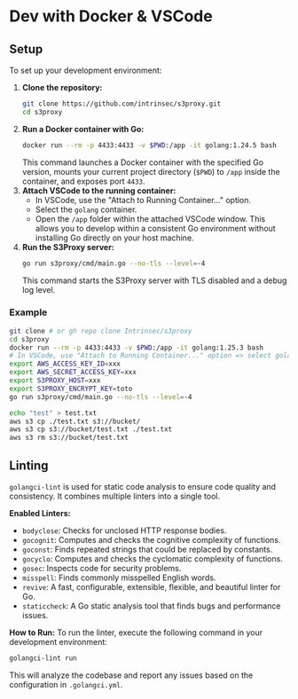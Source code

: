 # Dev with Docker & VSCode

## Setup

To set up your development environment:

1.  **Clone the repository:**
    ```bash
    git clone https://github.com/intrinsec/s3proxy.git
    cd s3proxy
    ```
2.  **Run a Docker container with Go:**
    ```bash
    docker run --rm -p 4433:4433 -v $PWD:/app -it golang:1.24.5 bash
    ```
    This command launches a Docker container with the specified Go version, mounts your current project directory (`$PWD`) to `/app` inside the container, and exposes port `4433`.
3.  **Attach VSCode to the running container:**
    -   In VSCode, use the "Attach to Running Container..." option.
    -   Select the `golang` container.
    -   Open the `/app` folder within the attached VSCode window. This allows you to develop within a consistent Go environment without installing Go directly on your host machine.
4.  **Run the S3Proxy server:**
    ```bash
    go run s3proxy/cmd/main.go --no-tls --level=-4
    ```
    This command starts the S3Proxy server with TLS disabled and a debug log level.

### Example

```bash
git clone # or gh repo clone Intrinsec/s3proxy
cd s3proxy
docker run --rm -p 4433:4433 -v $PWD:/app -it golang:1.25.3 bash
# In VSCode, use "Attach to Running Container..." option => select golang container => open /app folder
export AWS_ACCESS_KEY_ID=xxx
export AWS_SECRET_ACCESS_KEY=xxx
export S3PROXY_HOST=xxx
export S3PROXY_ENCRYPT_KEY=toto
go run s3proxy/cmd/main.go --no-tls --level=-4

echo "test" > test.txt
aws s3 cp ./test.txt s3://bucket/
aws s3 cp s3://bucket/test.txt ./test.txt
aws s3 rm s3://bucket/test.txt
```

## Linting

`golangci-lint` is used for static code analysis to ensure code quality and consistency. It combines multiple linters into a single tool.

**Enabled Linters:**
- `bodyclose`: Checks for unclosed HTTP response bodies.
- `gocognit`: Computes and checks the cognitive complexity of functions.
- `goconst`: Finds repeated strings that could be replaced by constants.
- `gocyclo`: Computes and checks the cyclomatic complexity of functions.
- `gosec`: Inspects code for security problems.
- `misspell`: Finds commonly misspelled English words.
- `revive`: A fast, configurable, extensible, flexible, and beautiful linter for Go.
- `staticcheck`: A Go static analysis tool that finds bugs and performance issues.

**How to Run:**
To run the linter, execute the following command in your development environment:
```bash
golangci-lint run
```
This will analyze the codebase and report any issues based on the configuration in `.golangci.yml`.
